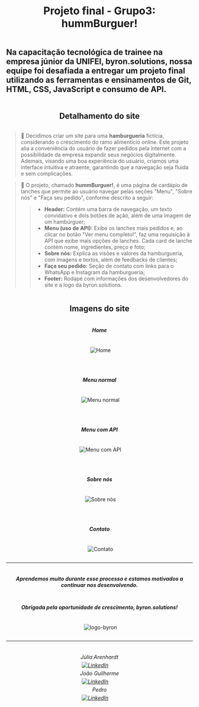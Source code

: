 <div align="center">

# Projeto final - Grupo3: hummBurguer!

</div>

## Na capacitação tecnológica de trainee na empresa júnior da UNIFEI, byron.solutions, nossa equipe foi desafiada a entregar um projeto final utilizando as ferramentas e ensinamentos de Git, HTML, CSS, JavaScript e consumo de API.

<div align="center">

## Detalhamento do site

</div>

> 💭 Decidimos criar um site para uma **hamburgueria** fictícia, considerando o crescimento do ramo alimentício online. Este projeto alia a conveniência do usuário de fazer pedidos pela internet com a possibilidade da empresa expandir seus negócios digitalmente. Ademais, visando uma boa experiência do usuário, criamos uma interface intuitiva e atraente, garantindo que a navegação seja fluida e sem complicações.

> 📝 O projeto, chamado **hummBurguer!**, é uma página de cardápio de lanches que permite ao usuário navegar pelas seções "Menu", "Sobre nós" e "Faça seu pedido", conforme descrito a seguir:
>
> > - **Header:** Contém uma barra de navegação, um texto convidativo e dois botões de ação, além de uma imagem de um hambúrguer;
> > - **Menu (uso de API):** Exibe os lanches mais pedidos e, ao clicar no botão "Ver menu completo!", faz uma requisição à API que exibe mais opções de lanches. Cada card de lanche contém nome, ingredientes, preço e foto;
> > - **Sobre nós:** Explica as visões e valores da hamburgueria, com imagens e textos, além de feedbacks de clientes;
> > - **Faça seu pedido:** Seção de contato com links para o WhatsApp e Instagram da hamburgueria;
> > - **Footer:** Rodapé com informações dos desenvolvedores do site e a logo da byron.solutions.

<div align="center">

## Imagens do site

##### Home

![Home](https://cdn.discordapp.com/attachments/925523296194297907/1260770822004408421/Home.png?ex=669087d3&is=668f3653&hm=49c898b0bff0567b557083f99da42b2dc4f986c465fb4f42a13e431143b61606&)

---

##### Menu normal

![Menu normal](https://cdn.discordapp.com/attachments/925523296194297907/1260770866149589163/Menu.png?ex=669087de&is=668f365e&hm=f4be4d7656f3b8654a2e291c35a8a37b51e75b645620aa50234d44902f72062d&)

---

##### Menu com API

![Menu com API](https://cdn.discordapp.com/attachments/925523296194297907/1260770865671311482/Menu_com_API.png?ex=669087de&is=668f365e&hm=07b3d7b1e5c03e3729e8ad1a360c972f7f40f2eb3639da6c709d8c379c3b2798&)

---

##### Sobre nós

![Sobre nós](https://cdn.discordapp.com/attachments/925523296194297907/1260770917773082644/Sobre_nos.png?ex=669087ea&is=668f366a&hm=62f9426498dd1da19757b2a7d9a8d77f2e490fa87b154148a4a101b566b1817f&)

---

##### Contato

![Contato](https://cdn.discordapp.com/attachments/925523296194297907/1260770821559947344/Contato.png?ex=669087d3&is=668f3653&hm=ad3f417d366b8bc04af9819462c1166c2206d29bd236c747c525bd52e6468195&)

</div>

---

<div align="center">

##### Aprendemos muito durante esse processo e estamos motivados a continuar nos desenvolvendo.

##### Obrigada pela oportunidade de crescimento, byron.solutions!

![logo-byron](https://cdn.discordapp.com/attachments/925523296194297907/1260735737121345697/logo-byron-preta.png?ex=66906727&is=668f15a7&hm=c411543750138c06be673490947d1484ad8caf5dfad4a53f89acf798086efeab&)

</div>

---

<div align="center">

###### Júlia Arenhardt<a href="https://www.linkedin.com/in/j%C3%BAlia-arenhardt/"><img src="https://img.shields.io/badge/LinkedIn-0077B5?style=for-the-badge&logo=linkedin&logoColor=white" alt="LinkedIn"></a>João Guilherme<a href="https://www.linkedin.com/in/joão-guilherme-alvarenga-7aba82198/"><img src="https://img.shields.io/badge/LinkedIn-0077B5?style=for-the-badge&logo=linkedin&logoColor=white" alt="LinkedIn"></a>Pedro<a href="https://www.linkedin.com/in/pedro-fernandes-gafaria-alves-8b2105277?utm_source=share&utm_campaign=share_via&utm_content=profile&utm_medium=ios_app "><img src="https://img.shields.io/badge/LinkedIn-0077B5?style=for-the-badge&logo=linkedin&logoColor=white" alt="LinkedIn"></a>

</div>

<style>
div[align="center"] {
    display: flex;
    justify-content: center;
    align-items: center;
    flex-direction: column;
}
div[align="center"] a {
    display: flex;
    align-items: center;
    margin: 5px 0;
}
div[align="center"] img {
    margin-left: 5px;
}
</style>
